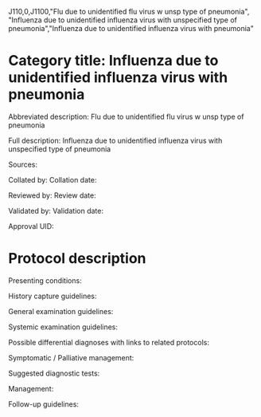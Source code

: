 J110,0,J1100,"Flu due to unidentified flu virus w unsp type of pneumonia", "Influenza due to unidentified influenza virus with unspecified type of pneumonia","Influenza due to unidentified influenza virus with pneumonia"
# Category title: Influenza due to unidentified influenza virus with pneumonia

Abbreviated description: Flu due to unidentified flu virus w unsp type of pneumonia

Full description: Influenza due to unidentified influenza virus with unspecified type of pneumonia

Sources:

Collated by:
Collation date:

Reviewed by:
Review date:

Validated by:
Validation date:

Approval UID:

# Protocol description

Presenting conditions:

History capture guidelines:

General examination guidelines:

Systemic examination guidelines:

Possible differential diagnoses with links to related protocols:

Symptomatic / Palliative management:

Suggested diagnostic tests:

Management:

Follow-up guidelines:
